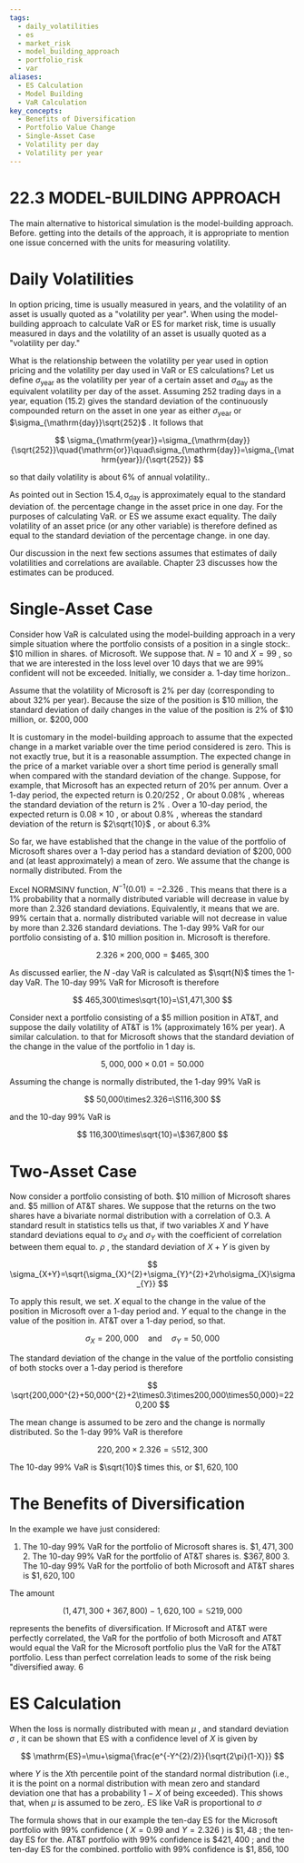 ```yaml
---
tags:
  - daily_volatilities
  - es
  - market_risk
  - model_building_approach
  - portfolio_risk
  - var
aliases:
  - ES Calculation
  - Model Building
  - VaR Calculation
key_concepts:
  - Benefits of Diversification
  - Portfolio Value Change
  - Single-Asset Case
  - Volatility per day
  - Volatility per year
---
```


# 22.3 MODEL-BUILDING APPROACH  

The main alternative to historical simulation is the model-building approach. Before. getting into the details of the approach, it is appropriate to mention one issue concerned with the units for measuring volatility.  

# Daily Volatilities  

In option pricing, time is usually measured in years, and the volatility of an asset is usually quoted as a "volatility per year". When using the model-building approach to calculate VaR or ES for market risk, time is usually measured in days and the volatility of an asset is usually quoted as a "volatility per day."  

What is the relationship between the volatility per year used in option pricing and the volatility per day used in VaR or ES calculations? Let us define $\sigma_{\mathrm{year}}$ as the volatility per year of a certain asset and $\sigma_{\mathrm{day}}$ as the equivalent volatility per day of the asset. Assuming 252 trading days in a year, equation (15.2) gives the standard deviation of the continuously compounded return on the asset in one year as either $\sigma_{\mathrm{year}}$ or $\sigma_{\mathrm{day}}\sqrt{252}$ . It follows that  

$$
\sigma_{\mathrm{year}}=\sigma_{\mathrm{day}}{\sqrt{252}}\quad{\mathrm{or}}\quad\sigma_{\mathrm{day}}=\sigma_{\mathrm{year}}/{\sqrt{252}}
$$  

so that daily volatility is about $6\%$ of annual volatility..  

As pointed out in Section $15.4,\upsigma_{\mathrm{day}}$ is approximately equal to the standard deviation of. the percentage change in the asset price in one day. For the purposes of calculating VaR. or ES we assume exact equality. The daily volatility of an asset price (or any other variable) is therefore defined as equal to the standard deviation of the percentage change. in one day.  

Our discussion in the next few sections assumes that estimates of daily volatilities and correlations are available. Chapter 23 discusses how the estimates can be produced.  

# Single-Asset Case  

Consider how VaR is calculated using the model-building approach in a very simple situation where the portfolio consists of a position in a single stock:. $\$10$ million in shares. of Microsoft. We suppose that. $N=10$ and $X=99$ , so that we are interested in the loss level over 10 days that we are $99\%$ confident will not be exceeded. Initially, we consider a. 1-day time horizon..  

Assume that the volatility of Microsoft is $2\%$ per day (corresponding to about $32\%$ per year). Because the size of the position is $\$10$ million, the standard deviation of daily changes in the value of the position is $2\%$ of $\$10$ million, or. $\$200,000$  

It is customary in the model-building approach to assume that the expected change in a market variable over the time period considered is zero. This is not exactly true, but it is a reasonable assumption. The expected change in the price of a market variable over a short time period is generally small when compared with the standard deviation of the change. Suppose, for example, that Microsoft has an expected return of $20\%$ per annum. Over a 1-day period, the expected return is $0.20/252$ , Or about $0.08\%$ , whereas the standard deviation of the return is $2\%$ . Over a 10-day period, the expected return is $0.08\times10$ , or about $0.8\%$ , whereas the standard deviation of the return is $2\sqrt{10}$ , or about $6.3\%$  

So far, we have established that the change in the value of the portfolio of Microsoft shares over a 1-day period has a standard deviation of $\$200,000$ and (at least approximately) a mean of zero. We assume that the change is normally distributed. From the  

Excel NORMSINV function, $N^{-1}(0.01)=-2.326$ . This means that there is a $1\%$ probability that a normally distributed variable will decrease in value by more than 2.326 standard deviations. Equivalently, it means that we are. $99\%$ certain that a. normally distributed variable will not decrease in value by more than 2.326 standard deviations. The 1-day $99\%$ VaR for our portfolio consisting of a. $\$10$ million position in. Microsoft is therefore.  

$$
2.326\times200,000=\$465,300
$$  

As discussed earlier, the $N$ -day $\mathrm{VaR}$ is calculated as $\sqrt{N}$ times the 1-day VaR. The 10-day $99\%$ VaR for Microsoft is therefore  

$$
465,300\times\sqrt{10}=\S1,471,300
$$  

Consider next a portfolio consisting of a $\$5$ million position in AT&T, and suppose the daily volatility of AT&T is $1\%$ (approximately $16\%$ per year). A similar calculation. to that for Microsoft shows that the standard deviation of the change in the value of the portfolio in 1 day is.  

$$
5,000,000\times0.01=50.000
$$  

Assuming the change is normally distributed, the 1-day $99\%$ VaR is  

$$
50,000\times2.326=\S116,300
$$  

and the 10-day $99\%$ VaR is  

$$
116,300\times\sqrt{10}=\$367,800
$$  

# Two-Asset Case  

Now consider a portfolio consisting of both. $\$10$ million of Microsoft shares and. $\$5$ million of AT&T shares. We suppose that the returns on the two shares have a bivariate normal distribution with a correlation of O.3. A standard result in statistics tells us that, if two variables $X$ and $Y$ have standard deviations equal to $\sigma_{X}$ and $\sigma_{Y}$ with the coefficient of correlation between them equal to. $\rho$ , the standard deviation of $X+Y$ is given by  

$$
\sigma_{X+Y}=\sqrt{\sigma_{X}^{2}+\sigma_{Y}^{2}+2\rho\sigma_{X}\sigma_{Y}}
$$  

To apply this result, we set. $X$ equal to the change in the value of the position in Microsoft over a 1-day period and. $Y$ equal to the change in the value of the position in. AT&T over a 1-day period, so that.  

$$
\sigma_{X}=200,000\quad\mathrm{and}\quad\sigma_{Y}=50,000
$$  

The standard deviation of the change in the value of the portfolio consisting of both stocks over a 1-day period is therefore  

$$
\sqrt{200,000^{2}+50,000^{2}+2\times0.3\times200,000\times50,000}=220,200
$$  

The mean change is assumed to be zero and the change is normally distributed. So the 1-day $99\%$ VaR is therefore  

$$
220,200\times2.326=\mathbb{\mathbb{\mathbb{S}}}512,300
$$  

The 10-day $99\%$ VaR is $\sqrt{10}$ times this, or $\$1,620,100$  

# The Benefits of Diversification  

In the example we have just considered:  

1. The 10-day $99\%$ VaR for the portfolio of Microsoft shares is. $\$1,471,300$ 2. The 10-day $99\%$ VaR for the portfolio of AT&T shares is. $\$367,800$ 3. The 10-day $99\%$ VaR for the portfolio of both Microsoft and AT&T shares is $\$1,620,100$  

The amount  

$$
(1,471,300+367,800)-1,620,100=\mathbb{\mathbb{S}}219,000
$$  

represents the benefits of diversification. If Microsoft and AT&T were perfectly correlated, the VaR for the portfolio of both Microsoft and AT&T would equal the VaR for the Microsoft portfolio plus the VaR for the AT&T portfolio. Less than perfect correlation leads to some of the risk being "diversified away. 6  

# ES Calculation  

When the loss is normally distributed with mean $\mu$ , and standard deviation $\sigma$ , it can be shown that ES with a confidence level of $X$ is given by  

$$
\mathrm{ES}=\mu+\sigma{\frac{e^{-Y^{2}/2}}{\sqrt{2\pi}(1-X)}}
$$  

where $Y$ is the $X\mathrm{th}$ percentile point of the standard normal distribution (i.e., it is the point on a normal distribution with mean zero and standard deviation one that has a probability $1-X$ of being exceeded). This shows that, when $\mu$ is assumed to be zero,. ES like VaR is proportional to $\sigma$  

The formula shows that in our example the ten-day ES for the Microsoft portfolio with $99\%$ confidence ( $X=0.99$ and $Y=2.326$ ) is $\$1,48$ ; the ten-day ES for the. AT&T portfolio with $99\%$ confidence is $\$421,400$ ; and the ten-day ES for the combined. portfolio with $99\%$ confidence is $\$1,856,100$  
